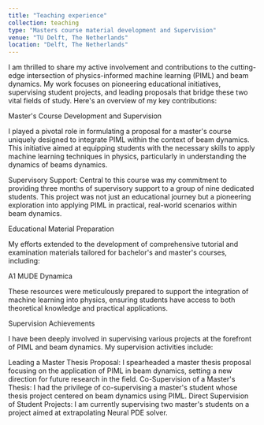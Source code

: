 ```yaml
---
title: "Teaching experience"
collection: teaching
type: "Masters course material development and Supervision"
venue: "TU Delft, The Netherlands"
location: "Delft, The Netherlands"
--- 
```


I am thrilled to share my active involvement and contributions to the cutting-edge intersection of physics-informed machine learning (PIML) and beam dynamics. My work focuses on pioneering educational initiatives, supervising student projects, and leading proposals that bridge these two vital fields of study. Here's an overview of my key contributions:

Master's Course Development and Supervision

I played a pivotal role in formulating a proposal for a master's course uniquely designed to integrate PIML within the context of beam dynamics. This initiative aimed at equipping students with the necessary skills to apply machine learning techniques in physics, particularly in understanding the dynamics of beams dynamics.

Supervisory Support: Central to this course was my commitment to providing three months of supervisory support to a group of nine dedicated students. This project was not just an educational journey but a pioneering exploration into applying PIML in practical, real-world scenarios within beam dynamics.

Educational Material Preparation

My efforts extended to the development of comprehensive tutorial and examination materials tailored for bachelor's and master's courses, including:

A1
MUDE
Dynamica

These resources were meticulously prepared to support the integration of machine learning into physics, ensuring students have access to both theoretical knowledge and practical applications.

Supervision Achievements

I have been deeply involved in supervising various projects at the forefront of PIML and beam dynamics. My supervision activities include:

Leading a Master Thesis Proposal: I spearheaded a master thesis proposal focusing on the application of PIML in beam dynamics, setting a new direction for future research in the field.
Co-Supervision of a Master's Thesis: I had the privilege of co-supervising a master's student whose thesis project centered on beam dynamics using PIML.
Direct Supervision of Student Projects: I am currently supervising two master's students on a project aimed at extrapolating Neural PDE solver.
